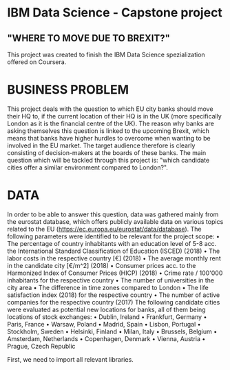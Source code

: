 # IBM Data Science - Capstone project 
## "WHERE TO MOVE DUE TO BREXIT?"

This project was created to finish the IBM Data Science spezialization offered on Coursera. 

# BUSINESS PROBLEM
This project deals with the question to which EU city banks should move their HQ to, if the current location of their HQ is in the UK (more specifically London as it is the financial centre of the UK). The reason why banks are asking themselves this question is linked to the upcoming Brexit, which means that banks have higher hurdles to overcome when wanting to be involved in the EU market. 
The target audience therefore is clearly consisting of decision-makers at the boards of these banks. 
The main question which will be tackled through this project is: "which candidate cities offer a similar environment compared to London?".

# DATA
In order to be able to answer this question, data was gathered mainly from the eurostat database, which offers publicly available data on various topics related to the EU (https://ec.europa.eu/eurostat/data/database). 
The following parameters were identified to be relevant for the project scope: 
•	The percentage of country inhabitants with an education level of 5-8 acc. the International Standard Classification of Education (ISCED) (2018)
•	The labor costs in the respective country [€] (2018)
•	The average monthly rent in the candidate city [€/m^2] (2018)
•	Consumer prices acc. to the Harmonized Index of Consumer Prices (HICP) (2018)
•	Crime rate / 100'000 inhabitants for the respective country 
•	The number of universities in the city area
•	The difference in time zones compared to London
•	The life satisfaction index (2018) for the respective country
•	The number of active companies for the respective country (2017)
The following candidate cities were evaluated as potential new locations for banks, all of them being locations of stock exchanges: 
•	Dublin, Ireland
•	Frankfurt, Germany
•	Paris, France
•	Warsaw, Poland
•	Madrid, Spain
•	Lisbon, Portugal
•	Stockholm, Sweden
•	Helsinki, Finland
•	Milan, Italy
•	Brussels, Belgium
•	Amsterdam, Netherlands
•	Copenhagen, Denmark
•	Vienna, Austria
•	Prague, Czech Republic

First, we need to import all relevant libraries. 



